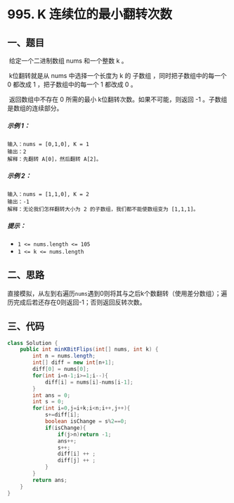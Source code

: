 # 995. K 连续位的最小翻转次数

## 一、题目

​	给定一个二进制数组 nums 和一个整数 k 。

​	k位翻转就是从 nums 中选择一个长度为 k 的 子数组 ，同时把子数组中的每一个 0 都改成 1 ，把子数组中的每一个 1 都改成 0 。

​	返回数组中不存在 0 所需的最小 k位翻转次数。如果不可能，则返回 -1 。子数组是数组的连续部分。

##### 示例 1：

```
输入：nums = [0,1,0], K = 1
输出：2
解释：先翻转 A[0]，然后翻转 A[2]。
```



##### 示例 2：

```
输入：nums = [1,1,0], K = 2
输出：-1
解释：无论我们怎样翻转大小为 2 的子数组，我们都不能使数组变为 [1,1,1]。
```



##### 提示：

- `1 <= nums.length <= 105`
- `1 <= k <= nums.length`

## 二、思路

直接模拟，从左到右遍历```nums```遇到0则将其与之后k个数翻转（使用差分数组）；遍历完成后若还存在0则返回-1；否则返回反转次数。

## 三、代码

```java
class Solution {
    public int minKBitFlips(int[] nums, int k) {
        int n = nums.length;
        int[] diff = new int[n+1];
        diff[0] = nums[0];
        for(int i=n-1;i>=1;i--){
            diff[i] = nums[i]-nums[i-1];
        }
        int ans = 0;
        int s = 0;
        for(int i=0,j=i+k;i<n;i++,j++){
            s+=diff[i];
            boolean isChange = s%2==0;
            if(isChange){
                if(j>n)return -1;
                ans++;
                s++;
                diff[i] ++ ;
                diff[j] ++ ;
            }
        }
        return ans;
    }
}
```







